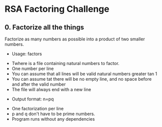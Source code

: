 # RSA Factoring Challenge

## 0. Factorize all the things
Factorize as many numbers as possible into a product of two smaller numbers.

- Usage: factors <file>
* Twhere <file> is a file containing natural numbers to factor.
* One number per line
* You can assume that all lines will be valid natural numbers greater tan 1
* You can assume tat there will be no empty line, and no space before and after the valid number
* The file will always end with a new line

- Output format: n=pq
* One factorization per line
* p and q don't have to be prime numbers.
* Program runs without any dependencies

